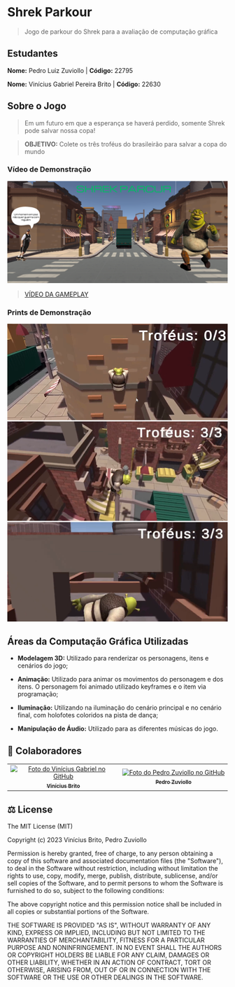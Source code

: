 # Shrek Parkour

> Jogo de parkour do Shrek para a avaliação de computação gráfica

## Estudantes

**Nome:** Pedro Luiz Zuviollo | **Código:** 22795

**Nome:** Vinícius Gabriel Pereira Brito | **Código:** 22630

## Sobre o Jogo

> Em um futuro em que a esperança se haverá perdido, somente Shrek pode salvar nossa copa!

> **OBJETIVO:** Colete os três troféus do brasileirão para salvar a copa do mundo

### Vídeo de Demonstração

[![Video do Jogo](./docs/title-screen.png)](https://youtu.be/32nQ0kBwNiY)

> [VÍDEO DA GAMEPLAY](https://youtu.be/32nQ0kBwNiY)

### Prints de Demonstração

<img src="./docs/print1.png" alt="Shrek Parcur 1">

<img src="./docs/print2.png" alt="Shrek Parcur 2">

<img src="./docs/print3.png" alt="Shrek Parcur 3">

## Áreas da Computação Gráfica Utilizadas

* **Modelagem 3D:** Utilizado para renderizar os personagens, itens e cenários do jogo;

* **Animação:** Utilizado para animar os movimentos do personagem e dos itens. O personagem foi animado utilizado keyframes e o item via programação;

* **Iluminação:** Utilizando na iluminação do cenário principal e no cenário final, com holofotes coloridos na pista de dança;

* **Manipulação de Áudio:** Utilizado para as diferentes músicas do jogo.

## 🤝 Colaboradores

<table>
  <tr>
    <td align="center">
      <a href="https://github.com/Vini7Dev">
        <img src="https://avatars3.githubusercontent.com/u/94920663" width="100px;" alt="Foto do Vinícius Gabriel no GitHub"/><br>
        <sub>
          <b>Vinícius Brito</b>
        </sub>
      </a>
    </td>

  <td align="center">
    <a href="https://github.com/preduouh">
      <img src="https://avatars.githubusercontent.com/u/58116134" width="100px;" alt="Foto do Pedro Zuviollo no GitHub"/><br>
      <sub>
        <b>Pedro Zuviollo</b>
      </sub>
    </a>
  </td>
  </tr>
</table>

## ‍⚖️ License
The MIT License (MIT)

Copyright (c) 2023 Vinícius Brito, Pedro Zuviollo

Permission is hereby granted, free of charge, to any person obtaining a copy of this software and associated documentation files (the "Software"), to deal in the Software without restriction, including without limitation the rights to use, copy, modify, merge, publish, distribute, sublicense, and/or sell copies of the Software, and to permit persons to whom the Software is furnished to do so, subject to the following conditions:

The above copyright notice and this permission notice shall be included in all copies or substantial portions of the Software.

THE SOFTWARE IS PROVIDED "AS IS", WITHOUT WARRANTY OF ANY KIND, EXPRESS OR IMPLIED, INCLUDING BUT NOT LIMITED TO THE WARRANTIES OF MERCHANTABILITY, FITNESS FOR A PARTICULAR PURPOSE AND NONINFRINGEMENT. IN NO EVENT SHALL THE AUTHORS OR COPYRIGHT HOLDERS BE LIABLE FOR ANY CLAIM, DAMAGES OR OTHER LIABILITY, WHETHER IN AN ACTION OF CONTRACT, TORT OR OTHERWISE, ARISING FROM, OUT OF OR IN CONNECTION WITH THE SOFTWARE OR THE USE OR OTHER DEALINGS IN THE SOFTWARE.
